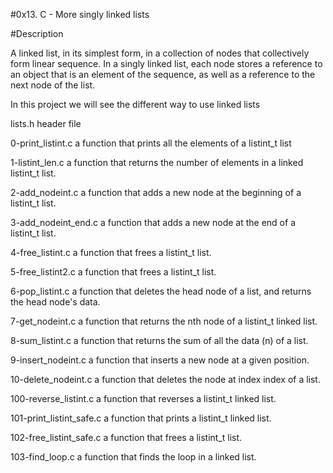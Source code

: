 #0x13. C - More singly linked lists

#Description

A linked list, in its simplest form, in a collection of nodes that collectively form linear sequence.
In a singly linked list, each node stores a reference to an object that is an element of the sequence,
as well as a reference to the next node of the list.

In this project we will see the different way to use linked lists


lists.h	header file

0-print_listint.c	a function that prints all the elements of a listint_t list

1-listint_len.c	a function that returns the number of elements in a linked listint_t list.

2-add_nodeint.c	a function that adds a new node at the beginning of a listint_t list.

3-add_nodeint_end.c	a function that adds a new node at the end of a listint_t list.

4-free_listint.c	a function that frees a listint_t list.

5-free_listint2.c	a function that frees a listint_t list.

6-pop_listint.c	a function that deletes the head node of a list, and returns the head node's data.

7-get_nodeint.c	a function that returns the nth node of a listint_t linked list.

8-sum_listint.c	a function that returns the sum of all the data (n) of a list.

9-insert_nodeint.c	a function that inserts a new node at a given position.

10-delete_nodeint.c	a function that deletes the node at index index of a list.

100-reverse_listint.c	a function that reverses a listint_t linked list.

101-print_listint_safe.c	a function that prints a listint_t linked list.

102-free_listint_safe.c	a function that frees a listint_t list.

103-find_loop.c	a function that finds the loop in a linked list.
